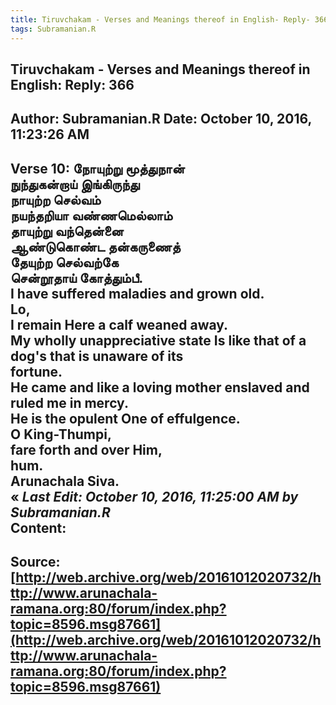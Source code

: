 ```yaml
--- 
title: Tiruvchakam - Verses and Meanings thereof in English- Reply- 366   
tags: Subramanian.R  
---  
```

##  Tiruvchakam - Verses and Meanings thereof in English: Reply: 366  
Author: Subramanian.R       Date: October 10, 2016, 11:23:26 AM  
---  
Verse 10: நோயுற்று மூத்துநான்   
 நுந்துகன்றாய் இங்கிருந்து   
நாயுற்ற செல்வம்   
 நயந்தறியா வண்ணமெல்லாம்   
தாயுற்று வந்தென்னை   
 ஆண்டுகொண்ட தன்கருணைத்   
தேயுற்ற செல்வற்கே   
 சென்றூதாய் கோத்தும்பீ.   
I have suffered maladies and grown old.   
Lo,   
I remain Here a calf weaned away.   
My wholly unappreciative state Is like that of a dog's that is unaware of its  
fortune.   
He came and like a loving mother enslaved and ruled me in mercy.   
He is the opulent One of effulgence.   
O King-Thumpi,   
fare forth and over Him,   
hum.   
Arunachala Siva.  
« _Last Edit: October 10, 2016, 11:25:00 AM by Subramanian.R_  
Content:
 ---  
Source:[http://web.archive.org/web/20161012020732/http://www.arunachala-ramana.org:80/forum/index.php?topic=8596.msg87661](http://web.archive.org/web/20161012020732/http://www.arunachala-ramana.org:80/forum/index.php?topic=8596.msg87661)   
---  

